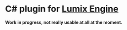 # C# plugin for [Lumix Engine](https://github.com/nem0/lumixengine)

**Work in progress, not really usable at all at the moment.**



